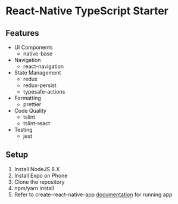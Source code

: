 # React-Native TypeScript Starter

## Features

* UI Components
  * native-base
* Navigation
  * react-navigation
* State Management
  * redux
  * redux-persist
  * typesafe-actions
* Formatting
  * prettier
* Code Quality
  * tslint
  * tslint-react
* Testing
  * jest

## Setup

1.  Install NodeJS 8.X
2.  Install Expo on Phone
3.  Clone the repository
4.  npm/yarn install
5.  Refer to create-react-native-app [documentation](CRNA.md) for running app
